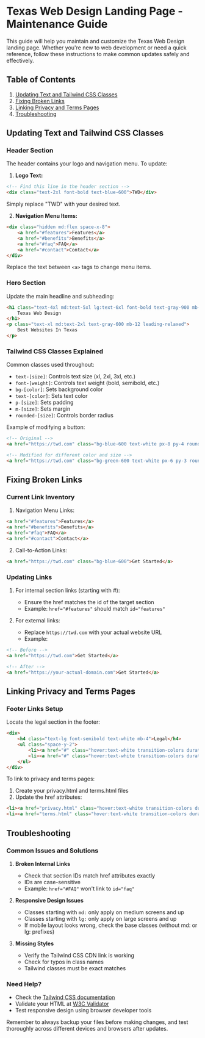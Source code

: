 # Texas Web Design Landing Page - Maintenance Guide

This guide will help you maintain and customize the Texas Web Design landing page. Whether you're new to web development or need a quick reference, follow these instructions to make common updates safely and effectively.

## Table of Contents
1. [Updating Text and Tailwind CSS Classes](#updating-text-and-tailwind-css-classes)
2. [Fixing Broken Links](#fixing-broken-links)
3. [Linking Privacy and Terms Pages](#linking-privacy-and-terms-pages)
4. [Troubleshooting](#troubleshooting)

## Updating Text and Tailwind CSS Classes

### Header Section
The header contains your logo and navigation menu. To update:

1. **Logo Text:**
```html
<!-- Find this line in the header section -->
<div class="text-2xl font-bold text-blue-600">TWD</div>
```
Simply replace "TWD" with your desired text.

2. **Navigation Menu Items:**
```html
<div class="hidden md:flex space-x-8">
    <a href="#features">Features</a>
    <a href="#benefits">Benefits</a>
    <a href="#faq">FAQ</a>
    <a href="#contact">Contact</a>
</div>
```
Replace the text between `<a>` tags to change menu items.

### Hero Section
Update the main headline and subheading:
```html
<h1 class="text-4xl md:text-5xl lg:text-6xl font-bold text-gray-900 mb-6 leading-tight">
    Texas Web Design
</h1>
<p class="text-xl md:text-2xl text-gray-600 mb-12 leading-relaxed">
    Best Websites In Texas
</p>
```

### Tailwind CSS Classes Explained
Common classes used throughout:
- `text-[size]`: Controls text size (xl, 2xl, 3xl, etc.)
- `font-[weight]`: Controls text weight (bold, semibold, etc.)
- `bg-[color]`: Sets background color
- `text-[color]`: Sets text color
- `p-[size]`: Sets padding
- `m-[size]`: Sets margin
- `rounded-[size]`: Controls border radius

Example of modifying a button:
```html
<!-- Original -->
<a href="https://twd.com" class="bg-blue-600 text-white px-8 py-4 rounded-full">

<!-- Modified for different color and size -->
<a href="https://twd.com" class="bg-green-600 text-white px-6 py-3 rounded-lg">
```

## Fixing Broken Links

### Current Link Inventory
1. Navigation Menu Links:
```html
<a href="#features">Features</a>
<a href="#benefits">Benefits</a>
<a href="#faq">FAQ</a>
<a href="#contact">Contact</a>
```

2. Call-to-Action Links:
```html
<a href="https://twd.com" class="bg-blue-600">Get Started</a>
```

### Updating Links
1. For internal section links (starting with #):
   - Ensure the href matches the id of the target section
   - Example: `href="#features"` should match `id="features"`

2. For external links:
   - Replace `https://twd.com` with your actual website URL
   - Example:
```html
<!-- Before -->
<a href="https://twd.com">Get Started</a>

<!-- After -->
<a href="https://your-actual-domain.com">Get Started</a>
```

## Linking Privacy and Terms Pages

### Footer Links Setup
Locate the legal section in the footer:
```html
<div>
    <h4 class="text-lg font-semibold text-white mb-4">Legal</h4>
    <ul class="space-y-2">
        <li><a href="#" class="hover:text-white transition-colors duration-300">Privacy Policy</a></li>
        <li><a href="#" class="hover:text-white transition-colors duration-300">Terms of Service</a></li>
    </ul>
</div>
```

To link to privacy and terms pages:
1. Create your privacy.html and terms.html files
2. Update the href attributes:
```html
<li><a href="privacy.html" class="hover:text-white transition-colors duration-300">Privacy Policy</a></li>
<li><a href="terms.html" class="hover:text-white transition-colors duration-300">Terms of Service</a></li>
```

## Troubleshooting

### Common Issues and Solutions

1. **Broken Internal Links**
   - Check that section IDs match href attributes exactly
   - IDs are case-sensitive
   - Example: `href="#FAQ"` won't link to `id="faq"`

2. **Responsive Design Issues**
   - Classes starting with `md:` only apply on medium screens and up
   - Classes starting with `lg:` only apply on large screens and up
   - If mobile layout looks wrong, check the base classes (without md: or lg: prefixes)

3. **Missing Styles**
   - Verify the Tailwind CSS CDN link is working
   - Check for typos in class names
   - Tailwind classes must be exact matches

### Need Help?
- Check the [Tailwind CSS documentation](https://tailwindcss.com/docs)
- Validate your HTML at [W3C Validator](https://validator.w3.org/)
- Test responsive design using browser developer tools

Remember to always backup your files before making changes, and test thoroughly across different devices and browsers after updates.